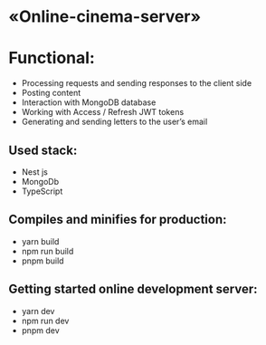 # «Online-cinema-server»

# Functional:

- Processing requests and sending responses to the client side
- Posting content 
- Interaction with MongoDB database
- Working with Access / Refresh JWT tokens
- Generating and sending letters to the user’s email

## Used stack:
- Nest js
- MongoDb
- TypeScript

## Compiles and minifies for production:
- yarn build
- npm run build
- pnpm build

## Getting started online development server:
- yarn dev
- npm run dev
- pnpm dev
